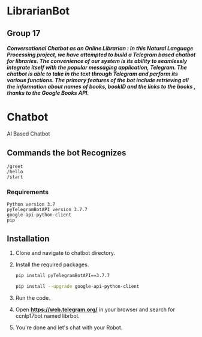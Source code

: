 # LibrarianBot

## Group 17 

##### *Conversational Chatbot as an Online Librarian* : In this Natural Language Processing project, we have attempted to build a Telegram based chatbot for libraries. The convenience of our system is its ability to seamlessly integrate itself with the popular messaging application, Telegram. The chatbot is able to take in the text through Telegram and perform its various functions. The primary features of the bot include retrieving all the information about names of books, bookID and the links to the books , thanks to the Google Books API.
# Chatbot
AI Based Chatbot

## Commands the bot Recognizes
    /greet 
    /hello
    /start

### Requirements
    Python version 3.7
    pyTelegramBotAPI version 3.7.7
    google-api-python-client
    pip



## Installation

1. Clone and navigate to chatbot directory.

2. Install the required packages.
    ```bash
    pip install pyTelegramBotAPI==3.7.7
    ```
    ```bash
    pip install --upgrade google-api-python-client
    ```


3. Run the code.
   
4. Open **https://web.telegram.org/** in your browser and search for ccnlp17bot named librbot.

5. You're done and let's chat with your Robot.



